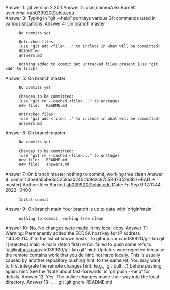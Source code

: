 Answer 1: git version 2.25.1
Answer 2: user,name=Alex Burnett
          user.email=ab039920@ohio.edu  
Answer 3: Typing in "git --help" portrays various Git commands used 
          in various situations.
Answer 4: On branch master


          No commits yet

          Untracked files:
          (use "git add <file>..." to include in what will be committed)
          README.md
          answers.md

          nothing added to commit but untracked files present (use "git add" to track)
Answer 5: On branch master

          No commits yet

          Changes to be committed:
          (use "git rm --cached <file>..." to unstage)
          new file:   README.md

          Untracked files:
          (use "git add <file>..." to include in what will be committed)
          answers.md
Answer 6: On branch master

          No commits yet

          Changes to be committed:
          (use "git rm --cached <file>..." to unstage)
          new file:   README.md
          new file:   answers.md
Answer 7: On branch master
          nothing to commit, working tree clean
Answer 8: commit 3be4a5abe3d5258aa0240db9d2c87558d7342e3b (HEAD ->
          master)
          Author: Alex Burnett <ab039920@ohio.edu>
          Date:   Fri Sep 9 12:11:44 2022 -0400

          Inital commit
Answer 9: On branch main
          Your branch is up to date with 'origin/main'.

          nothing to commit, working tree clean
Answer 10: No. No changes were made in my local copy.
Answer 11: Warning: Permanently added the ECDSA host key for IP address  
           '140.82.114.3' to the list of known hosts.
           To github.com:ab039920/git-lab.git
           ! [rejected]        main -> main (fetch first)
           error: failed to push some refs to 'git@github.com:ab039920/git-lab.git'
           hint: Updates were rejected because the remote contains work that you do
           hint: not have locally. This is usually caused by another repository pushing
           hint: to the same ref. You may want to first integrate the remote changes
           hint: (e.g., 'git pull ...') before pushing again.
           hint: See the 'Note about fast-forwards' in 'git push --help' for details.
Answer 12: Yes. The online changes made their way into the local   
           directory.
Answer 13: .  ..  .git  .gitignore  README.md